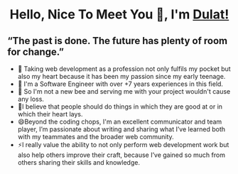 <h1 align="center">Hello, Nice To Meet You 👋, I'm <a href="https://github.com/minotaurs110/minotaurs110/" target="blank">Dulat!</a></h1>

## “The past is done. The future has plenty of room for change.”


- 🔭 Taking web development as a profession not only fulfils my pocket but also my heart because it has been my passion since my early teenage.
- 🌱 I'm a Software Engineer with over +7 years experiences in this field.
- 👯 So I'm not a new bee and serving me with your project wouldn't cause any loss.
- 💪I believe that people should do things in which they are good at or in which their heart lays.
- 😄Beyond the coding chops, I'm an excellent communicator and team player, I’m passionate about writing and sharing what I’ve learned both with my teammates and the     broader web community. 
- ⚡I really value the ability to not only perform web development work but also help others improve their craft, because I’ve gained so much from others sharing their skills and knowledge.


<!--
**minotaurs110/minotaurs110** is a ✨ _special_ ✨ repository because its `README.md` (this file) appears on your GitHub profile.



Here are some ideas to get you started:

-  I’m currently working on ...
- 🌱 I’m currently learning ...
- 👯 I’m looking to collaborate on ...
- 🤔 I’m looking for help with ...
- 💬 Ask me about ...
- 📫 How to reach me: ...
- 😄 Pronouns: ...
- ⚡ Fun fact: ...
-->
